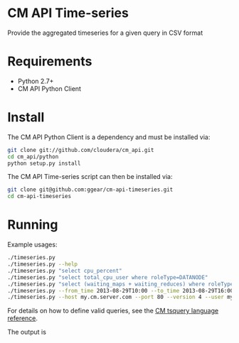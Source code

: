 # CM API Time-series

Provide the aggregated timeseries for a given query in CSV format

# Requirements

* Python 2.7+
* CM API Python Client

# Install

The CM API Python Client is a dependency and must be installed via:

```bash
git clone git://github.com/cloudera/cm_api.git
cd cm_api/python
python setup.py install
```

The CM API Time-series script can then be installed via:

```bash
git clone git@github.com:ggear/cm-api-timeseries.git
cd cm-api-timeseries
```


# Running

Example usages:

```bash
./timeseries.py
./timeseries.py --help
./timeseries.py "select cpu_percent"
./timeseries.py "select total_cpu_user where roleType=DATANODE"
./timeseries.py "select (waiting_maps + waiting_reduces) where roleType=JOBTRACKER"
./timeseries.py --from_time 2013-08-29T10:00 --to_time 2013-08-29T16:00 "select (waiting_maps + waiting_reduces) where roleType=JOBTRACKER"
./timeseries.py --host my.cm.server.com --port 80 --version 4 --user my-user --password my-user-password "select (waiting_maps + waiting_reduces) where roleType=JOBTRACKER"
```

For details on how to define valid queries, see the [CM tsquery language reference](http://www.cloudera.com/content/cloudera-content/cloudera-docs/CM4Ent/latest/Cloudera-Manager-Diagnostics-Guide/cmdg_tsquery.html).

The output is 